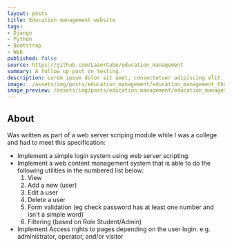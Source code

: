 ```yaml
---
layout: posts
title: Education management website
tags:
- Django
- Python
- Bootstrap
- Web
published: false
source: https://github.com/LazerCube/education_management
summary: A follow up post on testing.
description: Lorem ipsum dolor sit amet, consectetuer adipiscing elit. Aenean commodo ligula eget dolor. Aenean massa. Cum sociis natoque penatibus et magnis dis parturient montes, nascetur ridiculus mus. Donec quam felis, ultricies nec, pellentesque eu, pretium quis, sem. Nulla consequat massa quis enim. Donec pede justo, fringilla vel, aliquet nec, vulputate eget, arcu.
image:  /assets/img/posts/education_management/education_management_thumbnail.jpg
image_preview: /assets/img/posts/education_management/education_management_thumbnail_preivew.jpg
---
```


## About

Was written as part of a web server scriping module while I was a college and had to meet this specification:

- Implement a simple login system using web server scripting.
- Implement a web content management system that is able to do the following utilities in the numbered list below:
    1. View
    2. Add a new (user)
    3. Edit a user
    4. Delete a user
    5. Form validation (eg check password has at least one number and isn't a simple word)
    6. Filtering (based on Role Student/Admin)
- Implement Access rights to pages depending on the user login. e.g. administrator, operator, and/or visitor
